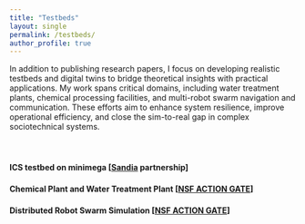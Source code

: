 ```yaml
---
title: "Testbeds"
layout: single
permalink: /testbeds/
author_profile: true
---
```


<style>
.page__content p {
    font-size: 1.em;
    line-height: 1.6;
    margin-bottom: 1.5em;
}

.testbed-section {
    font-size: 1em;
    margin-top: 2em;
}

h2 {
    font-size: 1em !important;
    margin-top: 1.5em !important;
    margin-bottom: 1em !important;
}
</style>

<div class="page__content">
In addition to publishing research papers, I focus on developing realistic testbeds and digital twins to bridge theoretical insights with practical applications. My work spans critical domains, including water treatment plants, chemical processing facilities, and multi-robot swarm navigation and communication. These efforts aim to enhance system resilience, improve operational efficiency, and close the sim-to-real gap in complex sociotechnical systems.
</div>
<br>
<br>

## ICS testbed on minimega [[Sandia](https://www.sandia.gov/) partnership]


## Chemical Plant and Water Treatment Plant [[NSF ACTION GATE](https://action.ucsb.edu/)]


## Distributed Robot Swarm Simulation [[NSF ACTION GATE](https://action.ucsb.edu/)]
